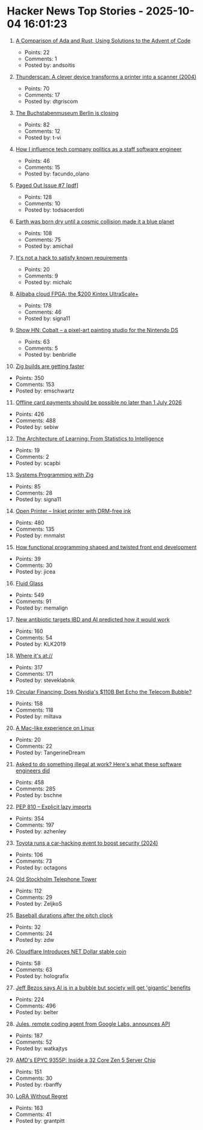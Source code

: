 # Hacker News Top Stories - 2025-10-04 16:01:23

1. [A Comparison of Ada and Rust, Using Solutions to the Advent of Code](https://github.com/johnperry-math/AoC2023/blob/master/More_Detailed_Comparison.md)
   - Points: 22
   - Comments: 1
   - Posted by: andsoitis

2. [Thunderscan: A clever device transforms a printer into a scanner (2004)](https://www.folklore.org/Thunderscan.html)
   - Points: 70
   - Comments: 17
   - Posted by: dtgriscom

3. [The Buchstabenmuseum Berlin is closing](https://www.buchstabenmuseum.de/en/)
   - Points: 82
   - Comments: 12
   - Posted by: t-vi

4. [How I influence tech company politics as a staff software engineer](https://www.seangoedecke.com/how-to-influence-politics/)
   - Points: 46
   - Comments: 15
   - Posted by: facundo_olano

5. [Paged Out Issue #7 [pdf]](https://pagedout.institute/download/PagedOut_007.pdf)
   - Points: 128
   - Comments: 10
   - Posted by: todsacerdoti

6. [Earth was born dry until a cosmic collision made it a blue planet](https://www.sciencedaily.com/releases/2025/09/250928095654.htm)
   - Points: 108
   - Comments: 75
   - Posted by: amichail

7. [It's not a hack to satisfy known requirements](https://charemza.name/blog/posts/agile/over-engineering/not-a-hack-to-meet-requirements/)
   - Points: 20
   - Comments: 9
   - Posted by: michalc

8. [Alibaba cloud FPGA: the $200 Kintex UltraScale+](https://essenceia.github.io/projects/alibaba_cloud_fpga/)
   - Points: 178
   - Comments: 46
   - Posted by: signa11

9. [Show HN: Cobalt – a pixel-art painting studio for the Nintendo DS](https://benbridle.com/projects/cobalt.html)
   - Points: 63
   - Comments: 5
   - Posted by: benbridle

10. [Zig builds are getting faster](https://mitchellh.com/writing/zig-builds-getting-faster)
   - Points: 350
   - Comments: 153
   - Posted by: emschwartz

11. [Offline card payments should be possible no later than 1 July 2026](https://www.riksbank.se/en-gb/press-and-published/notices-and-press-releases/press-releases/2025/offline-card-payments-should-be-possible-no-later-than-1-july-2026/)
   - Points: 426
   - Comments: 488
   - Posted by: sebiw

12. [The Architecture of Learning: From Statistics to Intelligence](https://little-book-of.github.io/maths/books/en-US/chronicles-8.html)
   - Points: 19
   - Comments: 2
   - Posted by: scapbi

13. [Systems Programming with Zig](https://www.manning.com/books/systems-programming-with-zig)
   - Points: 85
   - Comments: 28
   - Posted by: signa11

14. [Open Printer – Inkjet printer with DRM-free ink](https://www.notebookcheck.net/Open-Printer-is-an-open-source-inkjet-printer-with-DRM-free-ink-and-roll-paper-support.1126929.0.html)
   - Points: 480
   - Comments: 135
   - Posted by: mnmalst

15. [How functional programming shaped and twisted front end development](https://alfy.blog/2025/10/04/how-functional-programming-shaped-modern-frontend.html)
   - Points: 39
   - Comments: 30
   - Posted by: jicea

16. [Fluid Glass](https://chiuhans111.github.io/fluidglass/)
   - Points: 549
   - Comments: 91
   - Posted by: memalign

17. [New antibiotic targets IBD and AI predicted how it would work](https://healthsci.mcmaster.ca/new-antibiotic-targets-ibd-and-ai-predicted-how-it-would-work-before-scientists-could-prove-it/)
   - Points: 160
   - Comments: 54
   - Posted by: KLK2019

18. [Where it's at://](https://overreacted.io/where-its-at/)
   - Points: 317
   - Comments: 171
   - Posted by: steveklabnik

19. [Circular Financing: Does Nvidia's $110B Bet Echo the Telecom Bubble?](https://tomtunguz.com/nvidia_nortel_vendor_financing_comparison/)
   - Points: 158
   - Comments: 118
   - Posted by: miltava

20. [A Mac-like experience on Linux](https://pointieststick.com/2025/10/04/a-mac-like-experience-on-linux/)
   - Points: 20
   - Comments: 22
   - Posted by: TangerineDream

21. [Asked to do something illegal at work? Here's what these software engineers did](https://blog.pragmaticengineer.com/asked-to-do-something-illegal-at-work/)
   - Points: 458
   - Comments: 285
   - Posted by: bschne

22. [PEP 810 – Explicit lazy imports](https://pep-previews--4622.org.readthedocs.build/pep-0810/)
   - Points: 354
   - Comments: 197
   - Posted by: azhenley

23. [Toyota runs a car-hacking event to boost security (2024)](https://toyotatimes.jp/en/spotlights/1061.html)
   - Points: 106
   - Comments: 73
   - Posted by: octagons

24. [Old Stockholm Telephone Tower](https://en.wikipedia.org/wiki/Old_Stockholm_telephone_tower)
   - Points: 112
   - Comments: 29
   - Posted by: ZeljkoS

25. [Baseball durations after the pitch clock](https://leancrew.com/all-this/2025/09/baseball-durations-after-the-pitch-clock/)
   - Points: 32
   - Comments: 24
   - Posted by: zdw

26. [Cloudflare Introduces NET Dollar stable coin](https://www.cloudflare.com/en-au/press/press-releases/2025/cloudflare-introduces-net-dollar-to-support-a-new-business-model-for-the-ai-driven-internet/)
   - Points: 58
   - Comments: 63
   - Posted by: holografix

27. [Jeff Bezos says AI is in a bubble but society will get 'gigantic' benefits](https://www.cnbc.com/2025/10/03/jeff-bezos-ai-in-an-industrial-bubble-but-society-to-benefit.html)
   - Points: 224
   - Comments: 496
   - Posted by: belter

28. [Jules, remote coding agent from Google Labs, announces API](https://jules.google/docs/changelog/)
   - Points: 187
   - Comments: 52
   - Posted by: watkajtys

29. [AMD's EPYC 9355P: Inside a 32 Core Zen 5 Server Chip](https://chipsandcheese.com/p/amds-epyc-9355p-inside-a-32-core)
   - Points: 151
   - Comments: 30
   - Posted by: rbanffy

30. [LoRA Without Regret](https://thinkingmachines.ai/blog/lora/)
   - Points: 163
   - Comments: 41
   - Posted by: grantpitt

